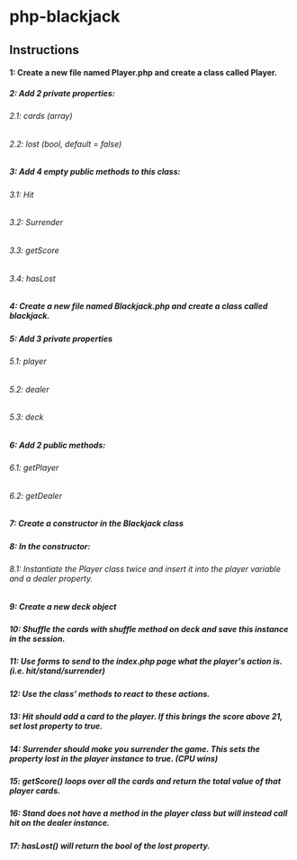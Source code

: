 # php-blackjack

## Instructions

#### 1: Create a new file named Player.php and create a class called Player.

##### 2: Add 2 private properties:
###### 2.1: cards (array)
###### 2.2: lost (bool, default = false)

##### 3: Add 4 empty public methods to this class:
###### 3.1: Hit
###### 3.2: Surrender
###### 3.3: getScore
###### 3.4: hasLost

##### 4: Create a new file named Blackjack.php and create a class called blackjack.

##### 5: Add 3 private properties
###### 5.1: player
###### 5.2: dealer
###### 5.3: deck

##### 6: Add 2 public methods:
###### 6.1: getPlayer
###### 6.2: getDealer

##### 7: Create a constructor in the Blackjack class

##### 8: In the constructor:
###### 8.1: Instantiate the Player class twice and insert it into the player variable and a dealer property.

##### 9: Create a new deck object

##### 10: Shuffle the cards with shuffle method on deck and save this instance in the session.

##### 11: Use forms to send to the index.php page what the player's action is. (i.e. hit/stand/surrender)

##### 12: Use the class' methods to react to these actions.

##### 13: Hit should add a card to the player. If this brings the score above 21, set lost property to true.

##### 14: Surrender should make you surrender the game. This sets the property lost in the player instance to true. (CPU wins)

##### 15: getScore() loops over all the cards and return the total value of that player cards.

##### 16: Stand does not have a method in the player class but will instead call hit on the dealer instance.

##### 17: hasLost() will return the bool of the lost property.
